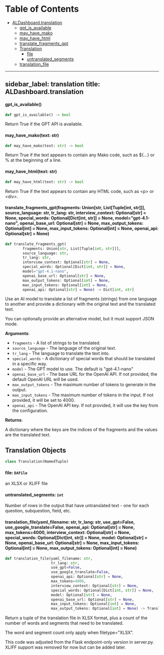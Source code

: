 # Table of Contents

* [ALDashboard.translation](#ALDashboard.translation)
  * [gpt\_is\_available](#ALDashboard.translation.gpt_is_available)
  * [may\_have\_mako](#ALDashboard.translation.may_have_mako)
  * [may\_have\_html](#ALDashboard.translation.may_have_html)
  * [translate\_fragments\_gpt](#ALDashboard.translation.translate_fragments_gpt)
  * [Translation](#ALDashboard.translation.Translation)
    * [file](#ALDashboard.translation.Translation.file)
    * [untranslated\_segments](#ALDashboard.translation.Translation.untranslated_segments)
  * [translation\_file](#ALDashboard.translation.translation_file)

---
sidebar_label: translation
title: ALDashboard.translation
---

<a id="ALDashboard.translation.gpt_is_available"></a>

#### gpt\_is\_available()

```python
def gpt_is_available() -> bool
```

Return True if the GPT API is available.

<a id="ALDashboard.translation.may_have_mako"></a>

#### may\_have\_mako(text: str)

```python
def may_have_mako(text: str) -> bool
```

Return True if the text appears to contain any Mako code, such as $\{...\} or % at the beginning of a line.

<a id="ALDashboard.translation.may_have_html"></a>

#### may\_have\_html(text: str)

```python
def may_have_html(text: str) -> bool
```

Return True if the text appears to contain any HTML code, such as &lt;p&gt; or &lt;div&gt;.

<a id="ALDashboard.translation.translate_fragments_gpt"></a>

#### translate\_fragments\_gpt(fragments: Union[str, List[Tuple[int, str]]], source\_language: str, tr\_lang: str, interview\_context: Optional[str] = None, special\_words: Optional[Dict[int, str]] = None, model="gpt-4.1-nano", openai\_base\_url: Optional[str] = None, max\_output\_tokens: Optional[int] = None, max\_input\_tokens: Optional[int] = None, openai\_api: Optional[str] = None)

```python
def translate_fragments_gpt(
        fragments: Union[str, List[Tuple[int, str]]],
        source_language: str,
        tr_lang: str,
        interview_context: Optional[str] = None,
        special_words: Optional[Dict[int, str]] = None,
        model="gpt-4.1-nano",
        openai_base_url: Optional[str] = None,
        max_output_tokens: Optional[int] = None,
        max_input_tokens: Optional[int] = None,
        openai_api: Optional[str] = None) -> Dict[int, str]
```

Use an AI model to translate a list of fragments (strings) from one language to another and provide a dictionary
with the original text and the translated text.

You can optionally provide an alternative model, but it must support JSON mode.

**Arguments**:

- `fragments` - A list of strings to be translated.
- `source_language` - The language of the original text.
- `tr_lang` - The language to translate the text into.
- `special_words` - A dictionary of special words that should be translated in a specific way.
- `model` - The GPT model to use. The default is &quot;gpt-4.1-nano&quot;
- `openai_base_url` - The base URL for the OpenAI API. If not provided, the default OpenAI URL will be used.
- `max_output_tokens` - The maximum number of tokens to generate in the output.
- `max_input_tokens` - The maximum number of tokens in the input. If not provided, it will be set to 4000.
- `openai_api` - The OpenAI API key. If not provided, it will use the key from the configuration.

**Returns**:

  A dictionary where the keys are the indices of the fragments and the values are the translated text.

<a id="ALDashboard.translation.Translation"></a>

## Translation Objects

```python
class Translation(NamedTuple)
```

<a id="ALDashboard.translation.Translation.file"></a>

#### file: `DAFile`

an XLSX or XLIFF file

<a id="ALDashboard.translation.Translation.untranslated_segments"></a>

#### untranslated\_segments: `int`

Number of rows in the output that have untranslated text - one for each question, subquestion, field, etc.

<a id="ALDashboard.translation.translation_file"></a>

#### translation\_file(yaml\_filename: str, tr\_lang: str, use\_gpt=False, use\_google\_translate=False, openai\_api: Optional[str] = None, max\_tokens=4000, interview\_context: Optional[str] = None, special\_words: Optional[Dict[int, str]] = None, model: Optional[str] = None, openai\_base\_url: Optional[str] = None, max\_input\_tokens: Optional[int] = None, max\_output\_tokens: Optional[int] = None)

```python
def translation_file(yaml_filename: str,
                     tr_lang: str,
                     use_gpt=False,
                     use_google_translate=False,
                     openai_api: Optional[str] = None,
                     max_tokens=4000,
                     interview_context: Optional[str] = None,
                     special_words: Optional[Dict[int, str]] = None,
                     model: Optional[str] = None,
                     openai_base_url: Optional[str] = None,
                     max_input_tokens: Optional[int] = None,
                     max_output_tokens: Optional[int] = None) -> Translation
```

Return a tuple of the translation file in XLSX format, plus a count of the
number of words and segments that need to be translated.

The word and segment count only apply when filetype=&quot;XLSX&quot;.

This code was adjusted from the Flask endpoint-only version in server.py. XLIFF support was removed
for now but can be added later.

